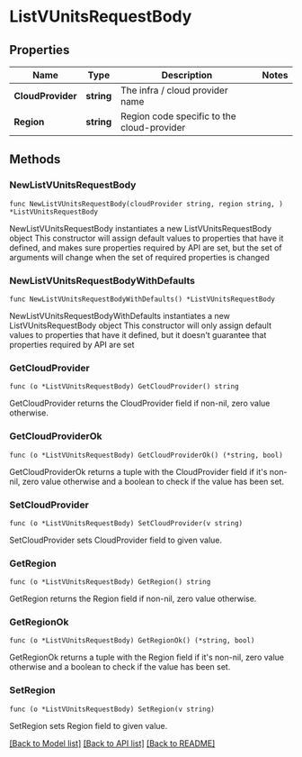 # ListVUnitsRequestBody

## Properties

Name | Type | Description | Notes
------------ | ------------- | ------------- | -------------
**CloudProvider** | **string** | The infra / cloud provider name | 
**Region** | **string** | Region code specific to the cloud-provider | 

## Methods

### NewListVUnitsRequestBody

`func NewListVUnitsRequestBody(cloudProvider string, region string, ) *ListVUnitsRequestBody`

NewListVUnitsRequestBody instantiates a new ListVUnitsRequestBody object
This constructor will assign default values to properties that have it defined,
and makes sure properties required by API are set, but the set of arguments
will change when the set of required properties is changed

### NewListVUnitsRequestBodyWithDefaults

`func NewListVUnitsRequestBodyWithDefaults() *ListVUnitsRequestBody`

NewListVUnitsRequestBodyWithDefaults instantiates a new ListVUnitsRequestBody object
This constructor will only assign default values to properties that have it defined,
but it doesn't guarantee that properties required by API are set

### GetCloudProvider

`func (o *ListVUnitsRequestBody) GetCloudProvider() string`

GetCloudProvider returns the CloudProvider field if non-nil, zero value otherwise.

### GetCloudProviderOk

`func (o *ListVUnitsRequestBody) GetCloudProviderOk() (*string, bool)`

GetCloudProviderOk returns a tuple with the CloudProvider field if it's non-nil, zero value otherwise
and a boolean to check if the value has been set.

### SetCloudProvider

`func (o *ListVUnitsRequestBody) SetCloudProvider(v string)`

SetCloudProvider sets CloudProvider field to given value.


### GetRegion

`func (o *ListVUnitsRequestBody) GetRegion() string`

GetRegion returns the Region field if non-nil, zero value otherwise.

### GetRegionOk

`func (o *ListVUnitsRequestBody) GetRegionOk() (*string, bool)`

GetRegionOk returns a tuple with the Region field if it's non-nil, zero value otherwise
and a boolean to check if the value has been set.

### SetRegion

`func (o *ListVUnitsRequestBody) SetRegion(v string)`

SetRegion sets Region field to given value.



[[Back to Model list]](../README.md#documentation-for-models) [[Back to API list]](../README.md#documentation-for-api-endpoints) [[Back to README]](../README.md)


